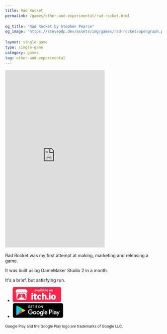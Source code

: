 ```yaml
---
title: Rad Rocket
permalink: /games/other-and-experimental/rad-rocket.html

og_title: "Rad Rocket by Stephen Pearce"
og_image: "https://stevepdp.dev/assets/img/games/rad-rocket/opengraph.png"

layout: single-game
type: single-game
category: games
tag: other-and-experimental
---
```


<iframe width="320" height="568" src="https://www.youtube.com/embed/oIJKBQObx1g?autoplay=1" title="YouTube video player" frameborder="0" allow="accelerometer; autoplay; clipboard-write; encrypted-media; gyroscope; picture-in-picture" allowfullscreen></iframe>

Rad Rocket was my first attempt at making, marketing and releasing a game.

It was built using GameMaker Studio 2 in a month.

It's a brief, but satisfying run.

<ul class="downloads">
    <li><a href="https://stevepdp.itch.io/rad-rocket" rel="noopener" target="_blank"><img src="/assets/img/brands/itch-io-colour.svg" height="48" width="156"></a></li>
    <li><a href="https://play.google.com/store/apps/details?id=co.uk.stephenpearce.radrocket" rel="noopener" target="_blank"><img src="/assets/img/brands/google-play.svg" height="48" width="163"></a></li>
</ul>

<footer><small>Google Play and the Google Play logo are trademarks of Google LLC.</small></footer>
